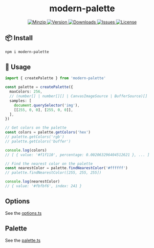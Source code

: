 <h1 align="center">modern-palette</h1>

<p align="center">
  <a href="https://unpkg.com/modern-palette">
    <img src="https://img.shields.io/bundlephobia/minzip/modern-palette" alt="Minzip">
  </a>
  <a href="https://www.npmjs.com/package/modern-palette">
    <img src="https://img.shields.io/npm/v/modern-palette.svg" alt="Version">
  </a>
  <a href="https://www.npmjs.com/package/modern-palette">
    <img src="https://img.shields.io/npm/dm/modern-palette" alt="Downloads">
  </a>
  <a href="https://github.com/qq15725/modern-palette/issues">
    <img src="https://img.shields.io/github/issues/qq15725/modern-palette" alt="Issues">
  </a>
  <a href="https://github.com/qq15725/modern-palette/blob/main/LICENSE">
    <img src="https://img.shields.io/npm/l/modern-palette.svg" alt="License">
  </a>
</p>

## 📦 Install

```sh
npm i modern-palette
```

## 🦄 Usage

```ts
import { createPalette } from 'modern-palette'

const palette = createPalette({
  maxColors: 256,
  // (number[] | number[][] | CanvasImageSource | BufferSource)[]
  samples: [
    document.querySelector('img'),
    [[255, 0, 0], [255, 0, 0]],
  ],
})

// Get colors on the palette
const colors = palette.getColors('hex')
// palette.getColors('rgb')
// palette.getColors('buffer')

console.log(colors)
// [ { value: '#f1f110', percentage: 0.002063296404512621 }, ... ]

// Find the nearest color on the palette
const nearestColor = palette.findNearestColor('#ffffff')
// palette.findNearestColor([255, 255, 255])

console.log(nearestColor)
// { value: '#fbfbf6', index: 241 }
```

## Options

See the [options.ts](src/options.ts)

## Palette

See the [palette.ts](src/palette.ts)
